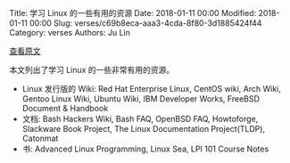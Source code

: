 Title: 学习 Linux 的一些有用的资源
Date: 2018-01-11 00:00
Modified: 2018-01-11 00:00
Slug: verses/c69b8eca-aaa3-4cda-8f80-3d1885424f44
Category: verses
Authors: Ju Lin

[查看原文](https://www.cyberciti.biz/tips/linux-unix-bsd-documentations.html)

本文列出了学习 Linux 的一些非常有用的资源。

* Linux 发行版的 Wiki: Red Hat Enterprise Linux, CentOS wiki, Arch Wiki, Gentoo Linux Wiki, Ubuntu Wiki, IBM Developer Works, FreeBSD Document & Handbook
* 文档: Bash Hackers Wiki, Bash FAQ, OpenBSD FAQ, Howtoforge, Slackware Book Project, The Linux Documentation Project(TLDP), Catonmat
* 书: Advanced Linux Programming, Linux Sea,  LPI 101 Course Notes
